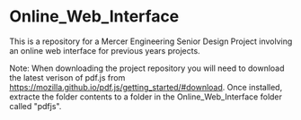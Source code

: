 # Online_Web_Interface
This is a repository for a Mercer Engineering Senior Design Project involving an online web interface for previous years projects.

Note: When downloading the project repository you will need to download the latest verison of pdf.js from https://mozilla.github.io/pdf.js/getting_started/#download.
      Once installed, extracte the folder contents to a folder in the Online_Web_Interface folder called "pdfjs".
